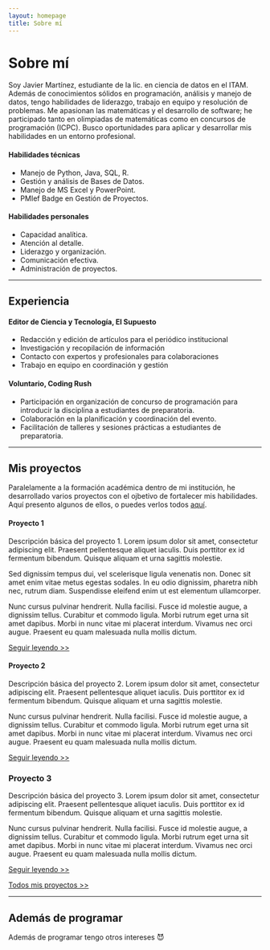 ```yaml
---
layout: homepage
title: Sobre mí
---
```

# Sobre mí
Soy Javier Martínez, estudiante de la lic. en ciencia de datos en el ITAM. Además de conocimientos sólidos en programación, análisis y manejo de datos, tengo habilidades de liderazgo, trabajo en equipo y resolución de problemas. Me apasionan las matemáticas y el desarrollo de software; he participado tanto en olimpiadas de matemáticas como en concursos de programación (ICPC). Busco oportunidades para aplicar y desarrollar mis habilidades en un entorno profesional.

#### Habilidades técnicas
* Manejo de Python, Java, SQL, R. 
* Gestión y análisis de Bases de Datos. 
* Manejo de MS Excel y PowerPoint. 
* PMIef Badge en Gestión de Proyectos. 

#### Habilidades personales
* Capacidad analítica. 
* Atención al detalle. 
* Liderazgo y organización. 
* Comunicación efectiva. 
* Administración de proyectos.  

---

## Experiencia

#### Editor de Ciencia y Tecnología, El Supuesto 
* Redacción y edición de artículos para el periódico institucional 
* Investigación y recopilación de información 
* Contacto con expertos y profesionales para colaboraciones 
* Trabajo en equipo en coordinación y gestión 

#### Voluntario, Coding Rush 
* Participación en organización de concurso de programación para introducir la disciplina a estudiantes de preparatoria. 
* Colaboración en la planificación y coordinación del evento. 
* Facilitación de talleres y sesiones prácticas a estudiantes de preparatoria. 

---

## Mis proyectos
Paralelamente a la formación académica dentro de mi institución, he desarrollado varios proyectos con el ojbetivo de fortalecer mis habilidades. Aquí presento algunos de ellos, o puedes verlos todos <a href="{{ '/tags' | relative_url }}">aquí</a>.

#### Proyecto 1
Descripción básica del proyecto 1. Lorem ipsum dolor sit amet, consectetur adipiscing elit. Praesent pellentesque aliquet iaculis. Duis porttitor ex id fermentum bibendum. Quisque aliquam et urna sagittis molestie.

Sed dignissim tempus dui, vel scelerisque ligula venenatis non. Donec sit amet enim vitae metus egestas sodales. In eu odio dignissim, pharetra nibh nec, rutrum diam. Suspendisse eleifend enim ut est elementum ullamcorper.

Nunc cursus pulvinar hendrerit. Nulla facilisi. Fusce id molestie augue, a dignissim tellus. Curabitur et commodo ligula. Morbi rutrum eget urna sit amet dapibus. Morbi in nunc vitae mi placerat interdum. Vivamus nec orci augue. Praesent eu quam malesuada nulla mollis dictum. 

<a href="{{ '/tags' | relative_url }}">Seguir leyendo >></a>

#### Proyecto 2
Descripción básica del proyecto 2. Lorem ipsum dolor sit amet, consectetur adipiscing elit. Praesent pellentesque aliquet iaculis. Duis porttitor ex id fermentum bibendum. Quisque aliquam et urna sagittis molestie.

Nunc cursus pulvinar hendrerit. Nulla facilisi. Fusce id molestie augue, a dignissim tellus. Curabitur et commodo ligula. Morbi rutrum eget urna sit amet dapibus. Morbi in nunc vitae mi placerat interdum. Vivamus nec orci augue. Praesent eu quam malesuada nulla mollis dictum. 

<a href="{{ '/tags' | relative_url }}">Seguir leyendo >></a>

### Proyecto 3
Descripción básica del proyecto 3. Lorem ipsum dolor sit amet, consectetur adipiscing elit. Praesent pellentesque aliquet iaculis. Duis porttitor ex id fermentum bibendum. Quisque aliquam et urna sagittis molestie.

Nunc cursus pulvinar hendrerit. Nulla facilisi. Fusce id molestie augue, a dignissim tellus. Curabitur et commodo ligula. Morbi rutrum eget urna sit amet dapibus. Morbi in nunc vitae mi placerat interdum. Vivamus nec orci augue. Praesent eu quam malesuada nulla mollis dictum. 

<a href="{{ '/tags' | relative_url }}">Seguir leyendo >></a>

<a href="{{ '/tags' | relative_url }}">Todos mis proyectos >></a>

---

## Además de programar
Además de programar tengo otros intereses &#128520;
